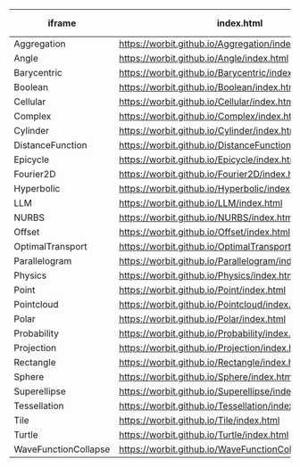 | iframe | index.html | p5.js URL | p5.js version |
|---|---|---|---|
| Aggregation | https://worbit.github.io/Aggregation/index.html | https://cdn.jsdelivr.net/npm/p5@2.0.5/lib/p5.js | 2.0.5 |
| Angle | https://worbit.github.io/Angle/index.html | https://cdn.jsdelivr.net/npm/p5@2.0.5/lib/p5.js | 2.0.5 |
| Barycentric | https://worbit.github.io/Barycentric/index.html | https://cdn.jsdelivr.net/npm/p5@1.5.0/lib/p5.min.js | 1.5.0 |
| Boolean | https://worbit.github.io/Boolean/index.html | https://cdnjs.cloudflare.com/ajax/libs/p5.js/1.8.0/p5.js | 1.8.0 |
| Cellular | https://worbit.github.io/Cellular/index.html | https://cdn.jsdelivr.net/npm/p5@2.0.5/lib/p5.js | 2.0.5 |
| Complex | https://worbit.github.io/Complex/index.html | https://cdnjs.cloudflare.com/ajax/libs/p5.js/1.6.0/p5.js | 1.6.0 |
| Cylinder | https://worbit.github.io/Cylinder/index.html | https://cdn.jsdelivr.net/npm/p5@2.0.5/lib/p5.js | 2.0.5 |
| DistanceFunction | https://worbit.github.io/DistanceFunction/index.html | https://cdnjs.cloudflare.com/ajax/libs/p5.js/1.6.0/p5.js | 1.6.0 |
| Epicycle | https://worbit.github.io/Epicycle/index.html | https://cdnjs.cloudflare.com/ajax/libs/p5.js/1.6.0/p5.js | 1.6.0 |
| Fourier2D | https://worbit.github.io/Fourier2D/index.html | https://cdnjs.cloudflare.com/ajax/libs/p5.js/1.6.0/p5.js | 1.6.0 |
| Hyperbolic | https://worbit.github.io/Hyperbolic/index.html | https://cdnjs.cloudflare.com/ajax/libs/p5.js/1.6.0/p5.js | 1.6.0 |
| LLM | https://worbit.github.io/LLM/index.html | https://cdnjs.cloudflare.com/ajax/libs/p5.js/1.6.0/p5.js | 1.6.0 |
| NURBS | https://worbit.github.io/NURBS/index.html | https://cdnjs.cloudflare.com/ajax/libs/p5.js/1.6.0/p5.js | 1.6.0 |
| Offset | https://worbit.github.io/Offset/index.html | https://cdnjs.cloudflare.com/ajax/libs/p5.js/1.6.0/p5.js | 1.6.0 |
| OptimalTransport | https://worbit.github.io/OptimalTransport/index.html | https://cdn.jsdelivr.net/npm/p5@2.0.5/lib/p5.js | 2.0.5 |
| Parallelogram | https://worbit.github.io/Parallelogram/index.html | https://cdnjs.cloudflare.com/ajax/libs/p5.js/1.6.0/p5.js | 1.6.0 |
| Physics | https://worbit.github.io/Physics/index.html | https://cdn.jsdelivr.net/npm/p5@2.0.3/lib/p5.js | 2.0.3 |
| Point | https://worbit.github.io/Point/index.html | https://cdnjs.cloudflare.com/ajax/libs/p5.js/1.6.0/p5.js | 1.6.0 |
| Pointcloud | https://worbit.github.io/Pointcloud/index.html | https://cdnjs.cloudflare.com/ajax/libs/p5.js/1.6.0/p5.js | 1.6.0 |
| Polar | https://worbit.github.io/Polar/index.html | https://cdnjs.cloudflare.com/ajax/libs/p5.js/1.6.0/p5.js | 1.6.0 |
| Probability | https://worbit.github.io/Probability/index.html | https://cdnjs.cloudflare.com/ajax/libs/p5.js/1.6.0/p5.js | 1.6.0 |
| Projection | https://worbit.github.io/Projection/index.html | https://cdnjs.cloudflare.com/ajax/libs/p5.js/1.6.0/p5.js | 1.6.0 |
| Rectangle | https://worbit.github.io/Rectangle/index.html | https://cdnjs.cloudflare.com/ajax/libs/p5.js/1.6.0/p5.js | 1.6.0 |
| Sphere | https://worbit.github.io/Sphere/index.html | https://cdnjs.cloudflare.com/ajax/libs/p5.js/1.6.0/p5.js | 1.6.0 |
| Superellipse | https://worbit.github.io/Superellipse/index.html | https://cdnjs.cloudflare.com/ajax/libs/p5.js/1.6.0/p5.js | 1.6.0 |
| Tessellation | https://worbit.github.io/Tessellation/index.html | https://cdnjs.cloudflare.com/ajax/libs/p5.js/1.6.0/p5.js | 1.6.0 |
| Tile | https://worbit.github.io/Tile/index.html | https://cdnjs.cloudflare.com/ajax/libs/p5.js/1.6.0/p5.js | 1.6.0 |
| Turtle | https://worbit.github.io/Turtle/index.html | https://cdnjs.cloudflare.com/ajax/libs/p5.js/1.6.0/p5.js | 1.6.0 |
| WaveFunctionCollapse | https://worbit.github.io/WaveFunctionCollapse/index.html | https://cdn.jsdelivr.net/npm/p5@2.0.4/lib/p5.js | 2.0.4 |